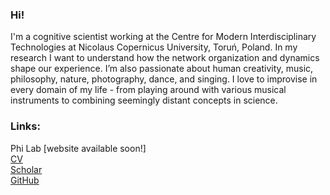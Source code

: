 ### Hi!

I'm a cognitive scientist working at the Centre for Modern Interdisciplinary Technologies at Nicolaus Copernicus University, Toruń, Poland. 
In my research I want to understand how the network organization and dynamics shape our experience. I’m also passionate about human creativity, music, philosophy, nature, photography, dance, and singing. I love to improvise in every domain of my life - from playing around with various musical instruments to combining seemingly distant concepts in science.

### Links:

Phi Lab [website available soon!]<br> 
<a href="https://github.com/kfinc/CV/blob/master/Finc_CV.pdf">CV</a><br>
<a href="https://scholar.google.pl/citations?user=mBE4nHsAAAAJ&hl=pl">Scholar</a><br>
<a href="https://github.com/kfinc">GitHub</a><br>

